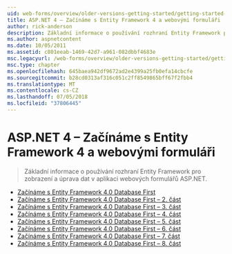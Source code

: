 ```yaml
---
uid: web-forms/overview/older-versions-getting-started/getting-started-with-ef/index
title: ASP.NET 4 – Začínáme s Entity Framework 4 a webovými formuláři | Dokumentace Microsoftu
author: rick-anderson
description: Základní informace o používání rozhraní Entity Framework pro zobrazení a úprava dat v aplikaci webových formulářů ASP.NET.
ms.author: aspnetcontent
ms.date: 10/05/2011
ms.assetid: c801eeab-1469-42d7-a961-082dbbf4683e
msc.legacyurl: /web-forms/overview/older-versions-getting-started/getting-started-with-ef
msc.type: chapter
ms.openlocfilehash: 645baea942df9672ad2e4399a25fb0efa14cbcfe
ms.sourcegitcommit: b28cd0313af316c051c2ff8549865bff67f2fbb4
ms.translationtype: MT
ms.contentlocale: cs-CZ
ms.lasthandoff: 07/05/2018
ms.locfileid: "37806445"
---
```

<a name="aspnet-4---getting-started-with-entity-framework-4-and-web-forms"></a>ASP.NET 4 – Začínáme s Entity Framework 4 a webovými formuláři
====================
> Základní informace o používání rozhraní Entity Framework pro zobrazení a úprava dat v aplikaci webových formulářů ASP.NET.


- [Začínáme s Entity Framework 4.0 Database First](the-entity-framework-and-aspnet-getting-started-part-1.md)
- [Začínáme s Entity Framework 4.0 Database First – 2. část](the-entity-framework-and-aspnet-getting-started-part-2.md)
- [Začínáme s Entity Framework 4.0 Database First – 3. část](the-entity-framework-and-aspnet-getting-started-part-3.md)
- [Začínáme s Entity Framework 4.0 Database First – 4. část](the-entity-framework-and-aspnet-getting-started-part-4.md)
- [Začínáme s Entity Framework 4.0 Database First – 5. část](the-entity-framework-and-aspnet-getting-started-part-5.md)
- [Začínáme s Entity Framework 4.0 Database First – 6. část](the-entity-framework-and-aspnet-getting-started-part-6.md)
- [Začínáme s Entity Framework 4.0 Database First – 7. část](the-entity-framework-and-aspnet-getting-started-part-7.md)
- [Začínáme s Entity Framework 4.0 Database First – 8. část](the-entity-framework-and-aspnet-getting-started-part-8.md)
